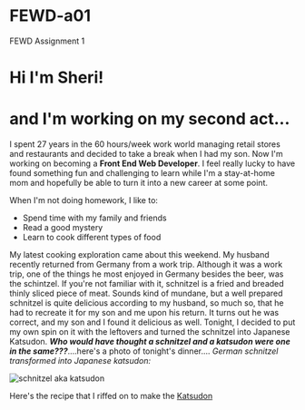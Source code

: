 # FEWD-a01
FEWD Assignment 1

# Hi I'm Sheri!

# and I'm working on my second act...

I spent 27 years in the 60 hours/week work world managing retail stores and restaurants and decided to take a break when I had my son.  Now I'm working on becoming a **Front End Web Developer**.  I feel really lucky to have found something fun and challenging to learn while I'm a stay-at-home mom and hopefully be able to turn it into a new career at some point.

When I'm not doing homework, I like to:
* Spend time with my family and friends
* Read a good mystery 
* Learn to cook different types of food

My latest cooking exploration came about this weekend.  My husband recently returned from Germany from a work trip.  Although it was a work trip, one of the things he most enjoyed in Germany besides the beer, was the schintzel.  If you're not familiar with it, schnitzel is a fried and breaded thinly sliced piece of meat.  Sounds kind of mundane, but a well prepared schnitzel is quite delicious according to my husband, so much so, that he had to recreate it for my son and me upon his return.  It turns out he was correct, and my son and I found it delicious as well.  Tonight,  I decided to put my own spin on it with the leftovers and turned the schnitzel into Japanese Katsudon.  _**Who would have thought a schnitzel and a katsudon were one in the same???**_....here's a photo of tonight's dinner.... *German schnitzel transformed into Japanese katsudon:*

![schnitzel aka katsudon](https://cdn.pixabay.com/photo/2015/10/24/13/25/japanese-1004450__480.jpg)

Here's the recipe that I riffed on to make the [Katsudon](https://thewoksoflife.com/katsudon/) 
